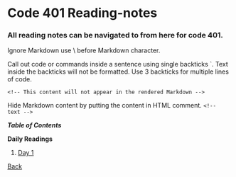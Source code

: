 # Code 401 Reading-notes

### All reading notes can be navigated to from here for code 401.

Ignore Markdown use \ before Markdown character.

Call out code or commands inside a sentence using single backticks `. Text inside the backticks will not be formatted. Use 3 backticks for multiple lines of code.

`<!-- This content will not appear in the rendered Markdown -->`

Hide Markdown content by putting the content in HTML comment. `<!-- text -->`

***Table of Contents***

**Daily Readings**

1.  <a href="https://github.com/scottie-l/reading-notes-401/blob/main/class-01.md">Day 1</a>

<a href = "https://github.com/scottie-l/reading-notes">Back</a>